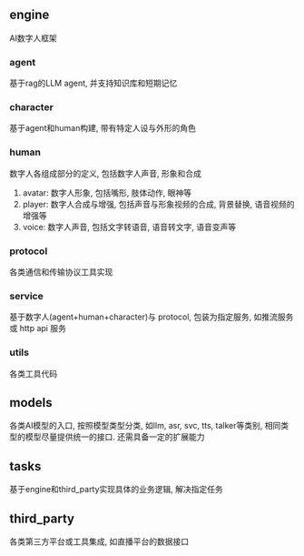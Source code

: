 
## engine
AI数字人框架

### agent
基于rag的LLM agent, 并支持知识库和短期记忆

### character
基于agent和human构建, 带有特定人设与外形的角色

### human
数字人各组成部分的定义, 包括数字人声音, 形象和合成

1. avatar: 数字人形象, 包括嘴形, 肢体动作, 眼神等
2. player: 数字人合成与增强, 包括声音与形象视频的合成, 背景替换, 语音视频的增强等
3. voice: 数字人声音, 包括文字转语音, 语音转文字, 语音变声等

### protocol
各类通信和传输协议工具实现

### service
基于数字人(agent+human+character)与 protocol, 包装为指定服务, 如推流服务或 http api 服务

### utils
各类工具代码

## models
各类AI模型的入口, 按照模型类型分类, 如llm, asr, svc, tts, talker等类别, 相同类型的模型尽量提供统一的接口. 还需具备一定的扩展能力


## tasks
基于engine和third_party实现具体的业务逻辑, 解决指定任务


## third_party
各类第三方平台或工具集成, 如直播平台的数据接口

